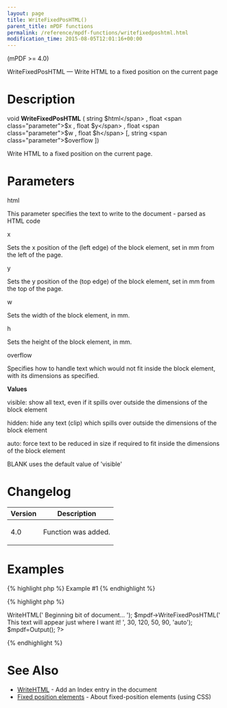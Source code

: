 ```yaml
---
layout: page
title: WriteFixedPosHTML()
parent_title: mPDF functions
permalink: /reference/mpdf-functions/writefixedposhtml.html
modification_time: 2015-08-05T12:01:16+00:00
---
```


(mPDF >= 4.0)

WriteFixedPosHTML — Write HTML to a fixed position on the current page

# Description

void **WriteFixedPosHTML** ( string <span class="parameter">$html</span> , float <span class="parameter">$x</span> , float <span class="parameter">$y</span> , float <span class="parameter">$w</span> , float <span class="parameter">$h</span> [, string <span class="parameter">$overflow</span> ])

Write HTML to a fixed position on the current page.

# Parameters

<span class="parameter">html</span>

This parameter specifies the text to write to the document - parsed as HTML code

<span class="parameter">x</span>

Sets the <span class="parameter">x</span> position of the (left edge) of the block element, set in mm from the left of the page.<span class="smallblock">

</span>

<span class="parameter">y</span>

Sets the <span class="parameter">y</span> position of the (top edge) of the block element, set in mm from the top of the page.<span class="smallblock">

</span>

<span class="parameter">w</span>

Sets the width of the block element, in mm.<span class="smallblock">

</span>

<span class="parameter">h</span>

Sets the height of the block element, in mm.<span class="smallblock">

</span>

<span class="parameter">overflow</span>

Specifies how to handle text which would not fit inside the block element, with its dimensions as specified.

<span class="smallblock"></span>

**Values**

visible: show all text, even if it spills over outside the dimensions of the block element

hidden: hide any text (clip) which spills over outside the dimensions of the block element

auto: force text to be reduced in size if required to fit inside the dimensions of the block element

<span class="smallblock">BLANK</span> uses the default value of 'visible'

# Changelog

<table class="table"> <thead>
<tr> <th>Version</th><th>Description</th> </tr>
</thead> <tbody>
<tr>
<td>4.0</td>
<td>

Function was added.

</td>
</tr>
</tbody> </table>

# Examples

{% highlight php %}
Example #1
{% endhighlight %}

{% highlight php %}
<?php

$mpdf = new mPDF();

$mpdf->WriteHTML('
Beginning bit of document...
');

$mpdf->WriteFixedPosHTML('
This text will appear just where I want it!
', 30, 120, 50, 90, 'auto');

$mpdf=Output();

?>
{% endhighlight %}

# See Also

<ul>
<li class="manual_boxlist"><a href="{{ "/reference/mpdf-functions/writehtml.html" | prepend: site.baseurl }}">WriteHTML</a> - Add an Index entry in the document </li>
<li class="manual_boxlist"><a href="{{ "/what-else-can-i-do/fixed-position-blocks.html" | prepend: site.baseurl }}">Fixed position elements</a> - About fixed-position elements (using CSS)

</li>
</ul>
